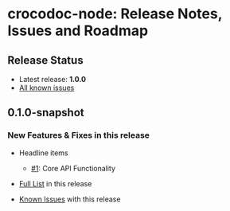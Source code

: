 # crocodoc-node: Release Notes, Issues and Roadmap

## Release Status

* Latest release: **1.0.0**
* [All known issues](https://github.com/NetDevLtd/crocodoc-node/issues?labels=&milestone=&page=1&state=open)

## 0.1.0-snapshot

### New Features & Fixes in this release

* Headline items
  * [#1](https://github.com/NetDevLtd/crocodoc-node/issues/1): Core API Functionality

* [Full List](https://github.com/NetDevLtd/crocodoc-node/issues?milestone=1&state=closed) in this release
* [Known Issues](https://github.com/NetDevLtd/crocodoc-node/issues?milestone=1&state=open) with this release



